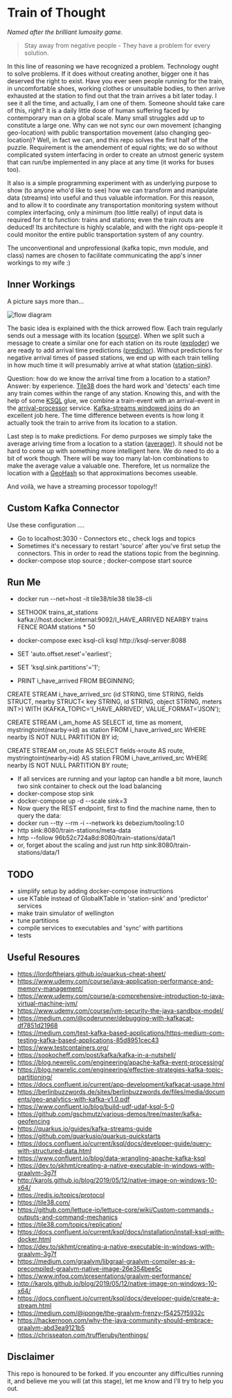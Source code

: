 # Train of Thought
*Named after the brilliant lumosity game.*

> Stay away from negative people - They have a problem for every solution.

In this line of reasoning we have recognized a problem. Technology ought to solve problems. If it does without creating another, bigger one it has deserved the right to exist. Have you ever seen people running for the train, in uncomfortable shoes, working clothes or unsuitable bodies, to then arrive exhausted at the station to find out that the train arrives a bit later today. I see it all the time, and actually, I am one of them. Someone should take care of this, right? It is a daily little dose of human suffering faced by contemporary man on a global scale. Many small struggles add up to constitute a large one. Why can we not sync our own movement (changing geo-location) with public transportation movement (also changing geo-location)? Well, in fact we can, and this repo solves the first half of the puzzle. Requirement is the amendement of equal rights; we do so without complicated system interfacing in order to create an utmost generic system that can run/be implemented in any place at any time (it works for buses too). 

It also is a simple programming experiment with as underlying purpose to show (to anyone who'd like to see) how we can transform and manipulate data (streams) into useful and thus valuable information. For this reason, and to allow it to coordinate any transportation monitoring system without complex interfacing, only a minimum (too little really) of input data is required for it to function: trains and stations; even the train routs are deduced! Its architecture is highly scalable, and with the right ops-people it could monitor the entire public transportation system of any country.  

The unconventional and unprofessional (kafka topic, mvn module, and class) names are chosen to facilitate communicating the app's inner workings to my wife :) 


## Inner Workings

A picture says more than...

![flow diagram](pictures/trains-data-flows.jpg)

The basic idea is explained with the thick arrowed flow. Each train regularly sends out a message with its location ([source](source/README.md)). When we split such a message to create a similar one for each station on its route ([exploder](exploder/README.md)) we are ready to add arrival time predictions ([predictor](predictor/README.md)). Without predictions for negative arrival times of passed stations, we end up with each train telling in how much time it will presumably arrive at what station ([station-sink](station-sink/README.md)).   

Question: how do we know the arrival time from a location to a station? Answer: by experience. [Tile38](https://github.com/LeonardoBonacci/kafka-connect-tile38-sink/blob/master/README.md) does the hard work and 'detects' each time any train comes within the range of any station. Knowing this, and with the help of some [KSQL](ksql/README.md) glue, we combine a train-event with an arrival-event in the [arrival-processor](arrival-processor/README.md) service. [Kafka-streams windowed joins](https://kafka.apache.org/20/documentation/streams/developer-guide/dsl-api.html#kstream-kstream-join) do an excellent job here. The time difference between events is how long it actually took the train to arrive from its location to a station. 

Last step is to make predictions. For demo purposes we simply take the average ariving time from a location to a station ([averager](averager/README.md)). It should not be hard to come up with something more intelligent here. We do need to do a bit of work though. There will be way too many lat-lon combinations to make the average value a valuable one. Therefore, let us normalize the location with a [GeoHash](https://en.wikipedia.org/wiki/Geohash) so that approximations becomes useable. 

And voilà, we have a streaming processor topology!!

	
## Custom Kafka Connector
Use these configuration ....
* Go to localhost:3030 - Connectors etc., check  logs and topics
* Sometimes it's necessary to restart 'source' after you've first setup the connectors. This in order to read the stations topic from the beginning.
* docker-compose stop source ; docker-compose start source
	
## Run Me
* docker run --net=host -it tile38/tile38 tile38-cli
* SETHOOK trains_at_stations kafka://host.docker.internal:9092/I_HAVE_ARRIVED NEARBY trains FENCE ROAM stations * 50

* docker-compose exec ksql-cli ksql http://ksql-server:8088
* SET 'auto.offset.reset'='earliest';
* SET 'ksql.sink.partitions'='1';
* PRINT i_have_arrived FROM BEGINNING;

CREATE STREAM i_have_arrived_src (id STRING,
							time STRING,
							fields STRUCT<route INT>,
			                 		nearby STRUCT<
				                    	  	key STRING,
				                      	  	id STRING,
				                      	  	object STRING,
				                      		meters INT>)
        WITH (KAFKA_TOPIC='I_HAVE_ARRIVED', VALUE_FORMAT='JSON');

CREATE STREAM i_am_home AS 	SELECT id, time as moment, mystringtoint(nearby->id) as station 
						 	FROM i_have_arrived_src 
						 	WHERE nearby IS NOT NULL 
						 	PARTITION BY id;

CREATE STREAM on_route AS SELECT fields->route AS route, mystringtoint(nearby->id) AS station 
							FROM i_have_arrived_src 
						 	WHERE nearby IS NOT NULL
						 	PARTITION BY route;

* If all services are running and your laptop can handle a bit more, launch two sink container to check out the load balancing
* docker-compose stop sink
* docker-compose up -d --scale sink=3 
* Now query the REST endpoint, first to find the machine name, then to query the data:
* docker run --tty --rm -i --network ks debezium/tooling:1.0
* http sink:8080/train-stations/meta-data
* http --follow 96b52c724a8d:8080/train-stations/data/1
* or, forget about the scaling and just run http sink:8080/train-stations/data/1

## TODO
* simplify setup by adding docker-compose instructions 
* use KTable instead of GlobalKTable in 'station-sink' and 'predictor' services
* make train simulator of wellington
* tune partitions
* compile services to executables and 'sync' with partitions
* tests

## Useful Resoures
* https://lordofthejars.github.io/quarkus-cheat-sheet/
* https://www.udemy.com/course/java-application-performance-and-memory-management/
* https://www.udemy.com/course/a-comprehensive-introduction-to-java-virtual-machine-jvm/
* https://www.udemy.com/course/jvm-security-the-java-sandbox-model/
* https://medium.com/@coderunner/debugging-with-kafkacat-df7851d21968
* https://medium.com/test-kafka-based-applications/https-medium-com-testing-kafka-based-applications-85d8951cec43
* https://www.testcontainers.org/
* https://sookocheff.com/post/kafka/kafka-in-a-nutshell/
* https://blog.newrelic.com/engineering/apache-kafka-event-processing/ 
* https://blog.newrelic.com/engineering/effective-strategies-kafka-topic-partitioning/
* https://docs.confluent.io/current/app-development/kafkacat-usage.html
* https://berlinbuzzwords.de/sites/berlinbuzzwords.de/files/media/documents/geo-analytics-with-kafka-v1.0.pdf
* https://www.confluent.io/blog/build-udf-udaf-ksql-5-0
* https://github.com/gschmutz/various-demos/tree/master/kafka-geofencing
* https://quarkus.io/guides/kafka-streams-guide
* https://github.com/quarkusio/quarkus-quickstarts
* https://docs.confluent.io/current/ksql/docs/developer-guide/query-with-structured-data.html
* https://www.confluent.io/blog/data-wrangling-apache-kafka-ksql
* https://dev.to/skhmt/creating-a-native-executable-in-windows-with-graalvm-3g7f
* http://karols.github.io/blog/2019/05/12/native-image-on-windows-10-x64/
* https://redis.io/topics/protocol
* https://tile38.com/
* https://github.com/lettuce-io/lettuce-core/wiki/Custom-commands,-outputs-and-command-mechanics
* https://tile38.com/topics/replication/
* https://docs.confluent.io/current/ksql/docs/installation/install-ksql-with-docker.html 
* https://dev.to/skhmt/creating-a-native-executable-in-windows-with-graalvm-3g7f
* https://medium.com/graalvm/libgraal-graalvm-compiler-as-a-precompiled-graalvm-native-image-26e354bee5c
* https://www.infoq.com/presentations/graalvm-performance/
* http://karols.github.io/blog/2019/05/12/native-image-on-windows-10-x64/
* https://docs.confluent.io/current/ksql/docs/developer-guide/create-a-stream.html
* https://medium.com/@jponge/the-graalvm-frenzy-f54257f5932c
* https://hackernoon.com/why-the-java-community-should-embrace-graalvm-abd3ea9121b5
* https://chrisseaton.com/truffleruby/tenthings/

## Disclaimer

This repo is honoured to be forked. If you encounter any difficulties running it, and believe me you will (at this stage), let me know and I'll try to help you out.
